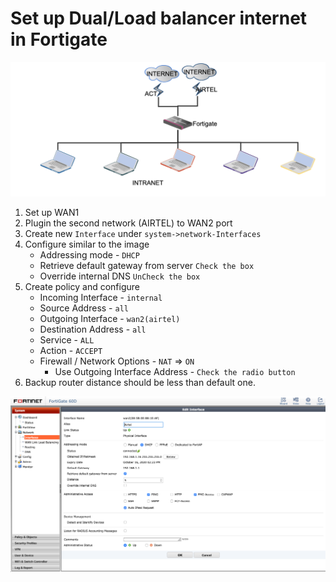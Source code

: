 # Set up Dual/Load balancer internet in Fortigate

![Dual Internet](Load%20balancer.png)

1. Set up WAN1
2. Plugin the second network (AIRTEL) to WAN2 port
3. Create new `Interface` under `system->network-Interfaces`
4. Configure similar to the image
    * Addressing mode - `DHCP`
    * Retrieve default gateway from server `Check the box`
    * Override internal DNS `UnCheck the box`
5. Create policy and configure
    * Incoming Interface - `internal`
    * Source Address  - `all`
    * Outgoing Interface - `wan2(airtel)`
    * Destination Address - `all`
    * Service - `ALL`
    * Action - `ACCEPT`
    * Firewall / Network Options - `NAT` => `ON`
        * Use Outgoing Interface Address - `Check the radio button`
6. Backup router distance should be less than default one.        
        
    

![Interface](backup_network_configuration.png)